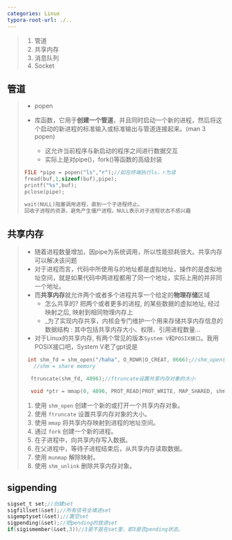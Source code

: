 ```yaml
---
categories: Linux
typora-root-url: ./..
---
```


>1. 管道
>2. 共享内存
>3. 消息队列
>4. Socket

## 管道
>- popen
>
>  - 库函数，它用于**创建一个管道**，并且同时启动一个新的进程，然后将这个启动的新进程的标准输入或标准输出与管道连接起来。(man 3 popen)
>    - 这允许当前程序与新启动的程序之间进行数据交互
>    - 实际上是对pipe()，fork()等函数的高级封装
>
>  ```c
>  FILE *pipe = popen("ls","r");//如在终端执行ls，r为读
>  fread(buf,1,sizeof(buf),pipe);
>  printf("%s",buf);
>  pclose(pipe);
>  
>  wait(NULL)阻塞调用进程，直到一个子进程终止。
>  回收子进程的资源，避免产生僵尸进程。NULL表示对子进程状态不感兴趣
>  ```


## 共享内存
>- 随着进程数量增加，因pipe为系统调用，所以性能损耗很大。共享内存可以解决该问题
>- 对于进程而言，代码中所使用与的地址都是虚拟地址，操作的是虚拟地址空间，就是如果代码中两进程都用了同一个地址，实际上用的并非同一个地址。
>- 而**共享内存**就允许两个或者多个进程共享一个给定的**物理存储**区域
>    - 怎么共享的? 把两个或者更多的进程, 的某些数据的虚拟地址, 经过映射之后, 映射到相同物理内存上
>    - _为了实现内存共享，内核会专门维护一个用来存储共享内存信息的数据结构 : 其中包括共享内存大小、权限、引用进程数量...
>- 对于Linux的共享内存, 有两个常见的版本`System V`和`POSIX接口`。我用POSIX接口吧，System V老了gpt说是
>
>````c
>  int shm_fd = shm_open("/haha", O_RDWR|O_CREAT, 0666);//shm_open创建一个新的或打开一个共享内存对象。
>    //shm = share memory
>
>   ftruncate(shm_fd, 4096);//ftruncate设置共享内存对象的大小
>
>   void *ptr = mmap(0, 4096, PROT_READ|PROT_WRITE, MAP_SHARED, shm_fd, 0);//mmap将共享内存映射到进程的地址空间
>````
>1. 使用 `shm_open` 创建一个新的或打开一个共享内存对象。
>2. 使用 `ftruncate` 设置共享内存对象的大小。
>3. 使用 `mmap` 将共享内存映射到进程的地址空间。
>4. 通过 `fork` 创建一个新的进程。
>5. 在子进程中，向共享内存写入数据。
>6. 在父进程中，等待子进程结束后，从共享内存读取数据。
>7. 使用 `munmap` 解除映射。
>8. 使用 `shm_unlink` 删除共享内存对象。
>
>

## sigpending

```c
sigset_t set;//创建set
sigfillset(&set);//所有信号全填进set
sigemptyset(&set);//置空set
sigpending(&set);//把pending的放进set
if(sigismember(&set,3))//3是不是在set里，即3是否pending状态。
```

